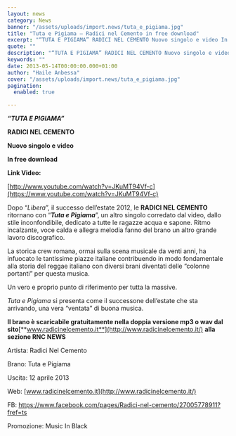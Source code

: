 ```yaml
---
layout: news
category: News
banner: "/assets/uploads/import.news/tuta_e_pigiama.jpg"
title: "Tuta e Pigiama – Radici nel Cemento in free download"
excerpt: "“TUTA E PIGIAMA” RADICI NEL CEMENTO Nuovo singolo e video In free download Link Video: http://www.youtube.com/watch?v=JKuMT94Vf-c     Dopo “Libera”, il successo dell’estate 2012, le RADICI NEL CEMENTO ritornano con “Tuta e Pigiama”, un altro singolo corredato dal video, dallo stile inconfondibile, dedicato a tutte le ragazze acqua e sapone. Ritmo incalzante, voce calda e allegra melodia [&hellip"
quote: ""
description: "“TUTA E PIGIAMA” RADICI NEL CEMENTO Nuovo singolo e video In free download Link Video: http://www.youtube.com/watch?v=JKuMT94Vf-c     Dopo “Libera”, il successo dell’estate 2012, le RADICI NEL CEMENTO ritornano con “Tuta e Pigiama”, un altro singolo corredato dal video, dallo stile inconfondibile, dedicato a tutte le ragazze acqua e sapone. Ritmo incalzante, voce calda e allegra melodia [&hellip"
keywords: ""
date: 2013-05-14T00:00:00.000+01:00
author: "Haile Anbessa"
cover: "/assets/uploads/import.news/tuta_e_pigiama.jpg"
pagination:
  enabled: true

---
```


**_“TUTA E PIGIAMA”_**

**RADICI NEL CEMENTO**

**Nuovo singolo e video**

**In free download**

**Link Video:**

[http://www.youtube.com/watch?v=JKuMT94Vf-c](https://www.youtube.com/watch?v=JKuMT94Vf-c)

Dopo “_Libera_”, il successo dell’estate 2012, le **RADICI NEL CEMENTO** ritornano con “**_Tuta e Pigiama_**”, un altro singolo corredato dal video, dallo stile inconfondibile, dedicato a tutte le ragazze acqua e sapone. Ritmo incalzante, voce calda e allegra melodia fanno del brano un altro grande lavoro discografico.

La storica crew romana, ormai sulla scena musicale da venti anni, ha infuocato le tantissime piazze italiane contribuendo in modo fondamentale alla storia del reggae italiano con diversi brani diventati delle “colonne portanti” per questa musica.

Un vero e proprio punto di riferimento per tutta la massive.

_Tuta e Pigiama_ si presenta come il successone dell’estate che sta arrivando, una vera “ventata” di buona musica.

**Il brano è scaricabile gratuitamente nella doppia versione mp3 o wav dal sito**[**www.radicinelcemento.it**](http://www.radicinelcemento.it/) **alla sezione RNC NEWS**

Artista: Radici Nel Cemento

Brano: Tuta e Pigiama

Uscita: 12 aprile 2013

Web: [www.radicinelcemento.it](http://www.radicinelcemento.it/)

FB: <https://www.facebook.com/pages/Radici-nel-cemento/27005778911?fref=ts>

Promozione: Music In Black